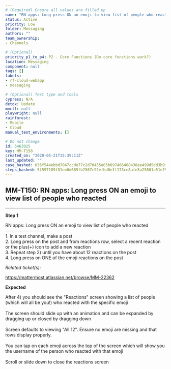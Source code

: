 ```yaml
---
# (Required) Ensure all values are filled up
name: "RN apps: Long press ON an emoji to view list of people who reacted"
status: Active
priority: Low
folder: Messaging
authors: ""
team_ownership: 
- Channels

# (Optional)
priority_p1_to_p4: P2 - Core Functions (Do core functions work?)
location: Messaging
component: null
tags: []
labels: 
- rf-cloud-webapp
- messaging

# (Optional) Test type and tools
cypress: N/A
detox: Update
mmctl: null
playwright: null
rainforest: 
- Mobile
- Cloud
manual_test_environments: []

# Do not change
id: 5463025
key: MM-T150
created_on: "2020-05-21T15:39:11Z"
last_updated: ""
case_hashed: 035f544ebbd7047ccde77c2d70455e05b897466408438ee499d5dd3b9f1d97f10ee24fde4ed538ee24ee05b653d83c4f
steps_hashed: 5f597189f81ee0d685fb2567c92efbd0e1f173ce8afe5a25801a51e797f88dc34670262856f98381e38d31da5402bf82
---
```


<!-- (Auto-generated) Based on frontmatter's "key" and "name" -->

## MM-T150: RN apps: Long press ON an emoji to view list of people who reacted

---

**Step 1**

RN apps: Long press ON an emoji to view list of people who reacted\
\--------------------\
1\. In a test channel, make a post\
2\. Long press on the post and from reactions row, select a recent reaction or the plus(+) icon to add a new reaction\
3\. Repeat step 2) until you have about 12 reactions on the post\
4\. Long press on ONE of the emoji reactions on the post

_Related ticket(s):_

<https://mattermost.atlassian.net/browse/MM-22362>

**Expected**

After 4) you should see the "Reactions" screen showing a list of people (which will all be you!) who reacted with the specific emoji\
\
The screen should slide up with an animation and can be expanded by dragging up or closed by dragging down\
\
Screen defaults to viewing "All 12". Ensure no emoji are missing and that rows display properly.\
\
You can tap on each emoji across the top of the screen which will show you the username of the person who reacted with that emoji\
\
Scroll or slide down to close the reactions screen
